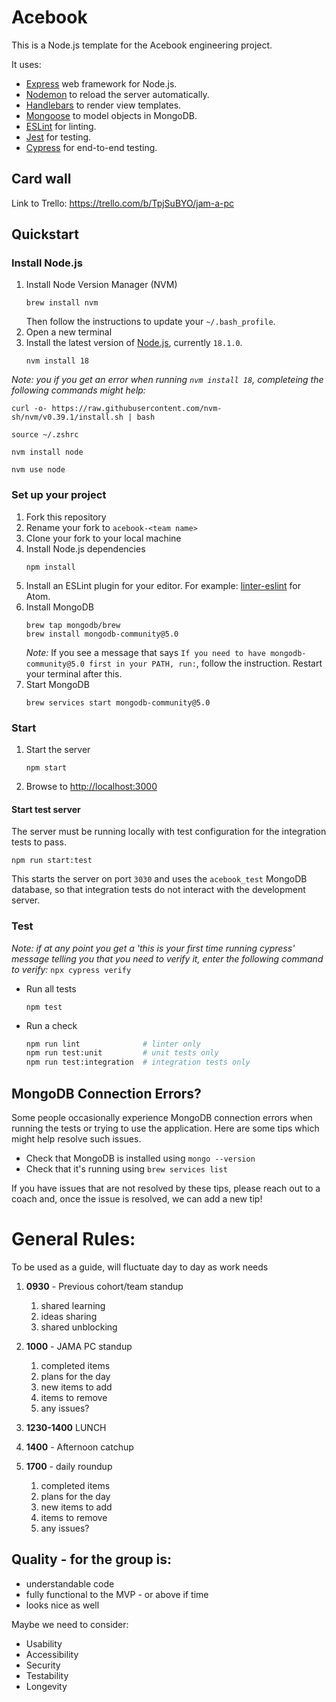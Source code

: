 # Acebook

This is a Node.js template for the Acebook engineering project.

It uses:

- [Express](https://expressjs.com/) web framework for Node.js.
- [Nodemon](https://nodemon.io/) to reload the server automatically.
- [Handlebars](https://handlebarsjs.com/) to render view templates.
- [Mongoose](https://mongoosejs.com) to model objects in MongoDB.
- [ESLint](https://eslint.org) for linting.
- [Jest](https://jestjs.io/) for testing.
- [Cypress](https://www.cypress.io/) for end-to-end testing.

## Card wall

Link to Trello: https://trello.com/b/TpjSuBYO/jam-a-pc

## Quickstart

### Install Node.js

1. Install Node Version Manager (NVM)
   ```
   brew install nvm
   ```
   Then follow the instructions to update your `~/.bash_profile`.
2. Open a new terminal
3. Install the latest version of [Node.js](https://nodejs.org/en/), currently `18.1.0`.
   ```
   nvm install 18
   ```

_Note: you if you get an error when running `nvm install 18`, completeing the following commands might help:_

`curl -o- https://raw.githubusercontent.com/nvm-sh/nvm/v0.39.1/install.sh | bash`

`source ~/.zshrc`

`nvm install node`

`nvm use node`


### Set up your project

1. Fork this repository
2. Rename your fork to `acebook-<team name>`
3. Clone your fork to your local machine
4. Install Node.js dependencies
   ```
   npm install
   ```
5. Install an ESLint plugin for your editor. For example: [linter-eslint](https://github.com/AtomLinter/linter-eslint) for Atom.
6. Install MongoDB
   ```
   brew tap mongodb/brew
   brew install mongodb-community@5.0
   ```
   *Note:* If you see a message that says `If you need to have mongodb-community@5.0 first in your PATH, run:`, follow the instruction. Restart your terminal after this.
7. Start MongoDB
   ```
   brew services start mongodb-community@5.0
   ```

### Start

1. Start the server
   ```
   npm start
   ```
2. Browse to [http://localhost:3000](http://localhost:3000)

#### Start test server

The server must be running locally with test configuration for the
integration tests to pass.

```
npm run start:test
```

This starts the server on port `3030` and uses the `acebook_test` MongoDB database,
so that integration tests do not interact with the development server.

### Test

_Note: if at any point you get a 'this is your first time running cypress' message telling you that you need to verify it, enter the following command to verify:_
`npx cypress verify`

- Run all tests
  ```
  npm test
  ```
- Run a check
  ```bash
  npm run lint              # linter only
  npm run test:unit         # unit tests only
  npm run test:integration  # integration tests only
  ```

## MongoDB Connection Errors?

Some people occasionally experience MongoDB connection errors when running the tests or trying to use the application. Here are some tips which might help resolve such issues.

- Check that MongoDB is installed using `mongo --version`
- Check that it's running using `brew services list`

If you have issues that are not resolved by these tips, please reach out to a coach and, once the issue is resolved, we can add a new tip!

# General Rules:

To be used as a guide, will fluctuate day to day as work needs

1. **0930** - Previous cohort/team standup
	1. shared learning
	2. ideas sharing
	3. shared unblocking


2. **1000** - JAMA PC standup
	1. completed items
	2. plans for the day
	3. new items to add
	4. items to remove
	5. any issues?


3. **1230-1400** LUNCH


5. **1400** - Afternoon catchup


7. **1700** - daily roundup
	1. completed items
	2. plans for the day
	3. new items to add
	4. items to remove
	5. any issues?


## Quality - for the group is:
- understandable code
- fully functional to the MVP - or above if time
- looks nice as well

Maybe we need to consider:
- Usability
- Accessibility
- Security
- Testability
- Longevity

